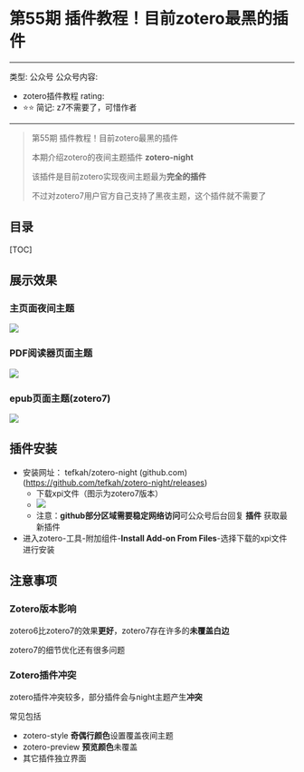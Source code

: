 # 第55期 插件教程！目前zotero最黑的插件

---
类型: 公众号
公众号内容:
  - zotero插件教程
rating:
  - ⭐⭐
简记: z7不需要了，可惜作者
---

> 第55期 插件教程！目前zotero最黑的插件
> 
> 本期介绍zotero的夜间主题插件 **zotero-night**
> 
> 该插件是目前zotero实现夜间主题最为**完全的插件**
> 
> 不过对zotero7用户官方自己支持了黑夜主题，这个插件就不需要了

## 目录

[TOC]

## 展示效果

### 主页面夜间主题

![](https://pic-go-42.oss-cn-guangzhou.aliyuncs.com/img/20231226131654.png)

### PDF阅读器页面主题

![](https://pic-go-42.oss-cn-guangzhou.aliyuncs.com/img/20231226131734.png)

### epub页面主题(zotero7)

![](https://pic-go-42.oss-cn-guangzhou.aliyuncs.com/img/20231226132228.png)

## 插件安装

- 安装网址： tefkah/zotero-night (github.com)(https://github.com/tefkah/zotero-night/releases)
	- 下载xpi文件（图示为zotero7版本）
	- ![](https://pic-go-42.oss-cn-guangzhou.aliyuncs.com/img/20231226132019.png)
	- 注意：**github部分区域需要稳定网络访问**可公众号后台回复 **插件** 获取最新插件
- 进入zotero-工具-附加组件-**Install Add-on From Files**-选择下载的xpi文件进行安装

## 注意事项

### Zotero版本影响

zotero6比zotero7的效果**更好**，zotero7存在许多的**未覆盖白边**

zotero7的细节优化还有很多问题

### Zotero插件冲突

zotero插件冲突较多，部分插件会与night主题产生**冲突**

常见包括

- zotero-style **奇偶行颜色**设置覆盖夜间主题
- zotero-preview **预览颜色**未覆盖
- 其它插件独立界面